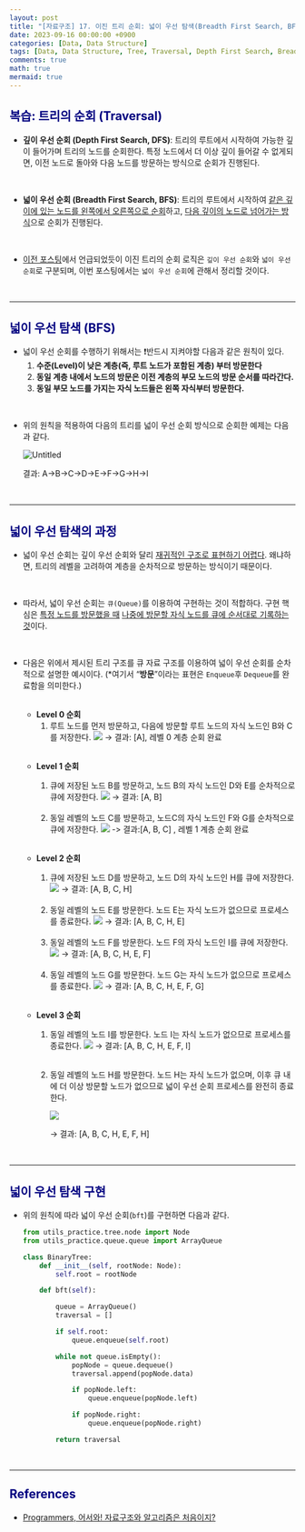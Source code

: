 ```yaml
---
layout: post
title: "[자료구조] 17. 이진 트리 순회: 넓이 우선 탐색(Breadth First Search, BFS)"
date: 2023-09-16 00:00:00 +0900
categories: [Data, Data Structure]
tags: [Data, Data Structure, Tree, Traversal, Depth First Search, Breadth First Search, Pre-order Traversal, In-order Traversal, Post-order Traversal]
comments: true
math: true
mermaid: true
---
```


## <span style="color:navy">복습: 트리의 순회 (Traversal)</span>

- **깊이 우선 순회 (Depth First Search, DFS)**: 트리의 루트에서 시작하여 가능한 깊이 들어가며 트리의 노드를 순회한다. 특정 노드에서 더 이상 깊이 들어갈 수 없게되면, 이전 노드로 돌아와 다음 노드를 방문하는 방식으로 순회가 진행된다.

<br>

- **넓이 우선 순회 (Breadth First Search, BFS)**: 트리의 루트에서 시작하여 <u>같은 깊이에 있는 노드를 왼쪽에서 오른쪽으로 순회</u>하고, <u>다음 깊이의 노드로 넘어가는 방식</u>으로 순회가 진행된다.

<br>

- [이전 포스팅](https://jhryu1208.github.io/data/2023/09/15/datastructure-binarytree-dfs/)에서 언급되었듯이 이진 트리의 순회 로직은 `깊이 우선 순회`와 `넓이 우선 순회`로 구분되며, 이번 포스팅에서는 `넓이 우선 순회`에 관해서 정리할 것이다.

<br>

---

## <span style="color:navy">넓이 우선 탐색 (BFS)</span>

- 넓이 우선 순회를 수행하기 위해서는 ❗반드시 지켜야할 다음과 같은 원칙이 있다.
    1. **수준(Level)이 낮은 계층(즉, 루트 노드가 포함된 계층) 부터 방문한다**
    2. **동일 계층 내에서 노드의 방문은 이전 계층의 부모 노드의 방문 순서를 따라간다.**
    3. **동일 부모 노드를 가지는 자식 노드들은 왼쪽 자식부터 방문한다.**

<br>

- 위의 원칙을 적용하여 다음의 트리를 넓이 우선 순회 방식으로 순회한 예제는 다음과 같다.
     
  ![Untitled](https://github.com/jhryu1208/jhryu1208.github.com/assets/53929665/7781608c-7d15-4514-a9be-4fa6bdf90ba1)
    
  결과: A→B→C→D→E→F→G→H→I

<br>

---

## <span style="color:navy">넓이 우선 탐색의 과정</span>

- 넓이 우선 순회는 깊이 우선 순회와 달리 <u>재귀적인 구조로 표현하기 어렵다</u>. 
왜냐하면, 트리의 레벨을 고려하여 계층을 순차적으로 방문하는 방식이기 때문이다.

<br>

- 따라서, 넓이 우선 순회는 `큐(Queue)`를 이용하여 구현하는 것이 적합하다. 
구현 핵심은 <u>특정 노드를 방문했을 때</u> <u>나중에 방문할 자식 노드를 큐에 순서대로 기록하는 것</u>이다.

<br>

- 다음은 위에서 제시된 트리 구조를 큐 자료 구조를 이용하여 넓이 우선 순회를 순차적으로 설명한 예시이다. (*여기서 “**방문**”이라는 표현은 `Enqueue`후 `Dequeue`를 완료함을 의미한다.)
  
  <br>
  
  - **Level 0 순회**
    1. 루트 노드를 먼저 방문하고, 다음에 방문할 루트 노드의 자식 노드인 B와 C를 저장한다.
        [![](https://mermaid.ink/img/eyJjb2RlIjoiXG4gICAgICAgIGZsb3djaGFydCBMUlxuICAgICAgICBjbGFzc0RlZiBncmVlbiBmaWxsOmdyZWVuLCBzdHJva2U6YmxhY2ssIHN0cm9rZS13aWR0aDoycHgsIGNvbG9yOndoaXRlXG4gICAgICAgIGNsYXNzRGVmIHJlZF93IHN0cm9rZS13aWR0aDoycHgsIGNvbG9yOnJlZFxuICAgICAgICBjbGFzc0RlZiBlbXAgc3Ryb2tlLXdpZHRoOjJweCwgc3Ryb2tlLWRhc2hhcnJheTogNSA1XG4gICAgICAgIFxuICAgICAgICBleGlzdF9ub2RlX2luMihcIuy2nOq1rPCfj4NcIik6OjpncmVlblxuICAgICAgICBleGlzdF9ub2RlX291dDIoXCLsnoXqtazwn4-DXCIpOjo6Z3JlZW5cbiAgICAgICAgTm9kZTEoXCIw77iP4oOjIEFcIik6OjplbXBcbiAgICAgICAgTm9kZTIoXCIw77iP4oOjIEEo67Cp66y45a6MKVwiKVxuICAgICAgICBOb2RlMyhcIjHvuI_ig6MgQ1wiKVxuICAgICAgICBOb2RlNChcIjHvuI_ig6MgQlwiKVxuICAgICAgICBcbiAgICAgICAgTm9kZTMgLS0tIE5vZGU0IC0tPiBleGlzdF9ub2RlX291dDJcbiAgICAgICAgXG4gICAgICAgIHN1YmdyYXBoIFwiUXVldWVcIlxuICAgICAgICBcdGV4aXN0X25vZGVfb3V0MiAtLS1Ob2RlMS0uLWV4aXN0X25vZGVfaW4yO1xuICAgICAgICBlbmQ7XG4gICAgICAgIFxuICAgICAgICBleGlzdF9ub2RlX2luMiAtLi0-IE5vZGUyIiwibWVybWFpZCI6eyJ0aXRsZSI6IuyInO2ajOqysOqzvDogW0FdIn0sInVwZGF0ZUVkaXRvciI6ZmFsc2V9)](https://mermaid-js.github.io/docs/deprecated-editor/#/edit/eyJjb2RlIjoiXG4gICAgICAgIGZsb3djaGFydCBMUlxuICAgICAgICBjbGFzc0RlZiBncmVlbiBmaWxsOmdyZWVuLCBzdHJva2U6YmxhY2ssIHN0cm9rZS13aWR0aDoycHgsIGNvbG9yOndoaXRlXG4gICAgICAgIGNsYXNzRGVmIHJlZF93IHN0cm9rZS13aWR0aDoycHgsIGNvbG9yOnJlZFxuICAgICAgICBjbGFzc0RlZiBlbXAgc3Ryb2tlLXdpZHRoOjJweCwgc3Ryb2tlLWRhc2hhcnJheTogNSA1XG4gICAgICAgIFxuICAgICAgICBleGlzdF9ub2RlX2luMihcIuy2nOq1rPCfj4NcIik6OjpncmVlblxuICAgICAgICBleGlzdF9ub2RlX291dDIoXCLsnoXqtazwn4-DXCIpOjo6Z3JlZW5cbiAgICAgICAgTm9kZTEoXCIw77iP4oOjIEFcIik6OjplbXBcbiAgICAgICAgTm9kZTIoXCIw77iP4oOjIEEo67Cp66y45a6MKVwiKVxuICAgICAgICBOb2RlMyhcIjHvuI_ig6MgQ1wiKVxuICAgICAgICBOb2RlNChcIjHvuI_ig6MgQlwiKVxuICAgICAgICBcbiAgICAgICAgTm9kZTMgLS0tIE5vZGU0IC0tPiBleGlzdF9ub2RlX291dDJcbiAgICAgICAgXG4gICAgICAgIHN1YmdyYXBoIFwiUXVldWVcIlxuICAgICAgICBcdGV4aXN0X25vZGVfb3V0MiAtLS1Ob2RlMS0uLWV4aXN0X25vZGVfaW4yO1xuICAgICAgICBlbmQ7XG4gICAgICAgIFxuICAgICAgICBleGlzdF9ub2RlX2luMiAtLi0-IE5vZGUyIiwibWVybWFpZCI6eyJ0aXRsZSI6IuyInO2ajOqysOqzvDogW0FdIn0sInVwZGF0ZUVkaXRvciI6ZmFsc2V9)
        → 결과: [A], 레벨 0 계층 순회 완료

  <br>

  - **Level 1 순회**
    1. 큐에 저장된 노드 B를 방문하고, 노드 B의 자식 노드인 D와 E를 순차적으로 큐에 저장한다.
      [![](https://mermaid.ink/img/eyJjb2RlIjoiICAgICAgICAgICAgZmxvd2NoYXJ0IExSXG4gICAgICAgICAgICBjbGFzc0RlZiBncmVlbiBmaWxsOmdyZWVuLCBzdHJva2U6YmxhY2ssIHN0cm9rZS13aWR0aDoycHgsIGNvbG9yOndoaXRlXG4gICAgICAgICAgICBjbGFzc0RlZiByZWRfdyBzdHJva2Utd2lkdGg6MnB4LCBjb2xvcjpyZWRcbiAgICAgICAgICAgIGNsYXNzRGVmIGVtcCBzdHJva2Utd2lkdGg6MnB4LCBzdHJva2UtZGFzaGFycmF5OiA1IDVcbiAgICAgICAgICAgIFxuICAgICAgICAgICAgZXhpc3Rfbm9kZV9pbjIoXCLstpzqtazwn4-DXCIpOjo6Z3JlZW5cbiAgICAgICAgICAgIGV4aXN0X25vZGVfb3V0MihcIuyeheq1rPCfj4NcIik6OjpncmVlblxuICAgICAgICAgICAgXG4gICAgICAgICAgICBOb2RlMyhcIjHvuI_ig6MgQ1wiKVxuICAgICAgICAgICAgTm9kZTQoXCIx77iP4oOjIEJcIik6OjplbXBcbiAgICAgICAgICAgIE5vZGU1KFwiMe-4j-KDoyBCKOuwqeusuOWujClcIilcbiAgICAgICAgICAgIE5vZGU2KFwiMu-4j-KDoyBEXCIpXG4gICAgICAgICAgICBOb2RlNyhcIjLvuI_ig6MgRVwiKVxuICAgICAgICAgICAgXG4gICAgICAgICAgICBOb2RlNyAtLS0gTm9kZTYgLS0-IGV4aXN0X25vZGVfb3V0MlxuICAgICAgICAgICAgXG4gICAgICAgICAgICBzdWJncmFwaCBcIlF1ZXVlXCJcbiAgICAgICAgICAgIFx0ZXhpc3Rfbm9kZV9vdXQyIC0tLU5vZGUzLS0tTm9kZTQtLi1leGlzdF9ub2RlX2luMjtcbiAgICAgICAgICAgIGVuZDtcbiAgICAgICAgICAgIFxuICAgICAgICAgICAgZXhpc3Rfbm9kZV9pbjIgLS4tPiBOb2RlNSIsIm1lcm1haWQiOnsidGl0bGUiOiLsiJztmozqsrDqs7w6IFtBXSJ9LCJ1cGRhdGVFZGl0b3IiOmZhbHNlfQ)](https://mermaid-js.github.io/docs/deprecated-editor/#/edit/eyJjb2RlIjoiICAgICAgICAgICAgZmxvd2NoYXJ0IExSXG4gICAgICAgICAgICBjbGFzc0RlZiBncmVlbiBmaWxsOmdyZWVuLCBzdHJva2U6YmxhY2ssIHN0cm9rZS13aWR0aDoycHgsIGNvbG9yOndoaXRlXG4gICAgICAgICAgICBjbGFzc0RlZiByZWRfdyBzdHJva2Utd2lkdGg6MnB4LCBjb2xvcjpyZWRcbiAgICAgICAgICAgIGNsYXNzRGVmIGVtcCBzdHJva2Utd2lkdGg6MnB4LCBzdHJva2UtZGFzaGFycmF5OiA1IDVcbiAgICAgICAgICAgIFxuICAgICAgICAgICAgZXhpc3Rfbm9kZV9pbjIoXCLstpzqtazwn4-DXCIpOjo6Z3JlZW5cbiAgICAgICAgICAgIGV4aXN0X25vZGVfb3V0MihcIuyeheq1rPCfj4NcIik6OjpncmVlblxuICAgICAgICAgICAgXG4gICAgICAgICAgICBOb2RlMyhcIjHvuI_ig6MgQ1wiKVxuICAgICAgICAgICAgTm9kZTQoXCIx77iP4oOjIEJcIik6OjplbXBcbiAgICAgICAgICAgIE5vZGU1KFwiMe-4j-KDoyBCKOuwqeusuOWujClcIilcbiAgICAgICAgICAgIE5vZGU2KFwiMu-4j-KDoyBEXCIpXG4gICAgICAgICAgICBOb2RlNyhcIjLvuI_ig6MgRVwiKVxuICAgICAgICAgICAgXG4gICAgICAgICAgICBOb2RlNyAtLS0gTm9kZTYgLS0-IGV4aXN0X25vZGVfb3V0MlxuICAgICAgICAgICAgXG4gICAgICAgICAgICBzdWJncmFwaCBcIlF1ZXVlXCJcbiAgICAgICAgICAgIFx0ZXhpc3Rfbm9kZV9vdXQyIC0tLU5vZGUzLS0tTm9kZTQtLi1leGlzdF9ub2RlX2luMjtcbiAgICAgICAgICAgIGVuZDtcbiAgICAgICAgICAgIFxuICAgICAgICAgICAgZXhpc3Rfbm9kZV9pbjIgLS4tPiBOb2RlNSIsIm1lcm1haWQiOnsidGl0bGUiOiLsiJztmozqsrDqs7w6IFtBXSJ9LCJ1cGRhdGVFZGl0b3IiOmZhbHNlfQ)
      → 결과: [A, B]
    
    <br>

    2. 동일 레벨의 노드 C를 방문하고, 노드C의 자식 노드인 F와 G를 순차적으로 큐에 저장한다.
      [![](https://mermaid.ink/img/eyJjb2RlIjoiICAgICAgICAgICAgZmxvd2NoYXJ0IExSXG4gICAgICAgICAgICBjbGFzc0RlZiBncmVlbiBmaWxsOmdyZWVuLCBzdHJva2U6YmxhY2ssIHN0cm9rZS13aWR0aDoycHgsIGNvbG9yOndoaXRlXG4gICAgICAgICAgICBjbGFzc0RlZiByZWRfdyBzdHJva2Utd2lkdGg6MnB4LCBjb2xvcjpyZWRcbiAgICAgICAgICAgIGNsYXNzRGVmIGVtcCBzdHJva2Utd2lkdGg6MnB4LCBzdHJva2UtZGFzaGFycmF5OiA1IDVcbiAgICAgICAgICAgIFxuICAgICAgICAgICAgZXhpc3Rfbm9kZV9pbjIoXCLstpzqtazwn4-DXCIpOjo6Z3JlZW5cbiAgICAgICAgICAgIGV4aXN0X25vZGVfb3V0MihcIuyeheq1rPCfj4NcIik6OjpncmVlblxuICAgICAgICAgICAgXG4gICAgICAgICAgICBOb2RlMihcIjLvuI_ig6MgRVwiKVxuICAgICAgICAgICAgTm9kZTMoXCIy77iP4oOjIERcIilcbiAgICAgICAgICAgIE5vZGU0KFwiMe-4j-KDoyBDXCIpOjo6ZW1wXG4gICAgICAgICAgICBOb2RlNShcIjHvuI_ig6MgQyjrsKnrrLjlrowpXCIpXG4gICAgICAgICAgICBOb2RlNihcIjLvuI_ig6MgRlwiKVxuICAgICAgICAgICAgTm9kZTcoXCIy77iP4oOjIEdcIilcbiAgICAgICAgICAgIFxuICAgICAgICAgICAgTm9kZTcgLS0tIE5vZGU2IC0tPiBleGlzdF9ub2RlX291dDJcbiAgICAgICAgICAgIFxuICAgICAgICAgICAgc3ViZ3JhcGggXCJRdWV1ZVwiXG4gICAgICAgICAgICBcdGV4aXN0X25vZGVfb3V0MiAtLS1Ob2RlMi0tLU5vZGUzLS0tTm9kZTQtLi1leGlzdF9ub2RlX2luMjtcbiAgICAgICAgICAgIGVuZDtcbiAgICAgICAgICAgIFxuICAgICAgICAgICAgZXhpc3Rfbm9kZV9pbjIgLS4tPiBOb2RlNSIsIm1lcm1haWQiOnsidGl0bGUiOiLsiJztmozqsrDqs7w6IFtBXSJ9LCJ1cGRhdGVFZGl0b3IiOmZhbHNlfQ)](https://mermaid-js.github.io/docs/deprecated-editor/#/edit/eyJjb2RlIjoiICAgICAgICAgICAgZmxvd2NoYXJ0IExSXG4gICAgICAgICAgICBjbGFzc0RlZiBncmVlbiBmaWxsOmdyZWVuLCBzdHJva2U6YmxhY2ssIHN0cm9rZS13aWR0aDoycHgsIGNvbG9yOndoaXRlXG4gICAgICAgICAgICBjbGFzc0RlZiByZWRfdyBzdHJva2Utd2lkdGg6MnB4LCBjb2xvcjpyZWRcbiAgICAgICAgICAgIGNsYXNzRGVmIGVtcCBzdHJva2Utd2lkdGg6MnB4LCBzdHJva2UtZGFzaGFycmF5OiA1IDVcbiAgICAgICAgICAgIFxuICAgICAgICAgICAgZXhpc3Rfbm9kZV9pbjIoXCLstpzqtazwn4-DXCIpOjo6Z3JlZW5cbiAgICAgICAgICAgIGV4aXN0X25vZGVfb3V0MihcIuyeheq1rPCfj4NcIik6OjpncmVlblxuICAgICAgICAgICAgXG4gICAgICAgICAgICBOb2RlMihcIjLvuI_ig6MgRVwiKVxuICAgICAgICAgICAgTm9kZTMoXCIy77iP4oOjIERcIilcbiAgICAgICAgICAgIE5vZGU0KFwiMe-4j-KDoyBDXCIpOjo6ZW1wXG4gICAgICAgICAgICBOb2RlNShcIjHvuI_ig6MgQyjrsKnrrLjlrowpXCIpXG4gICAgICAgICAgICBOb2RlNihcIjLvuI_ig6MgRlwiKVxuICAgICAgICAgICAgTm9kZTcoXCIy77iP4oOjIEdcIilcbiAgICAgICAgICAgIFxuICAgICAgICAgICAgTm9kZTcgLS0tIE5vZGU2IC0tPiBleGlzdF9ub2RlX291dDJcbiAgICAgICAgICAgIFxuICAgICAgICAgICAgc3ViZ3JhcGggXCJRdWV1ZVwiXG4gICAgICAgICAgICBcdGV4aXN0X25vZGVfb3V0MiAtLS1Ob2RlMi0tLU5vZGUzLS0tTm9kZTQtLi1leGlzdF9ub2RlX2luMjtcbiAgICAgICAgICAgIGVuZDtcbiAgICAgICAgICAgIFxuICAgICAgICAgICAgZXhpc3Rfbm9kZV9pbjIgLS4tPiBOb2RlNSIsIm1lcm1haWQiOnsidGl0bGUiOiLsiJztmozqsrDqs7w6IFtBXSJ9LCJ1cGRhdGVFZGl0b3IiOmZhbHNlfQ)
      -> 결과:[A, B, C] , 레벨 1 계층 순회 완료

    <br>
    
  - **Level 2 순회**
    1. 큐에 저장된 노드 D를 방문하고, 노드 D의 자식 노드인 H를 큐에 저장한다.
      [![](https://mermaid.ink/img/eyJjb2RlIjoiICAgICAgICAgICAgZmxvd2NoYXJ0IExSXG4gICAgICAgICAgICBjbGFzc0RlZiBncmVlbiBmaWxsOmdyZWVuLCBzdHJva2U6YmxhY2ssIHN0cm9rZS13aWR0aDoycHgsIGNvbG9yOndoaXRlXG4gICAgICAgICAgICBjbGFzc0RlZiByZWRfdyBzdHJva2Utd2lkdGg6MnB4LCBjb2xvcjpyZWRcbiAgICAgICAgICAgIGNsYXNzRGVmIGVtcCBzdHJva2Utd2lkdGg6MnB4LCBzdHJva2UtZGFzaGFycmF5OiA1IDVcbiAgICAgICAgICAgIFxuICAgICAgICAgICAgZXhpc3Rfbm9kZV9pbjIoXCLstpzqtazwn4-DXCIpOjo6Z3JlZW5cbiAgICAgICAgICAgIGV4aXN0X25vZGVfb3V0MihcIuyeheq1rPCfj4NcIik6OjpncmVlblxuICAgICAgICAgICAgXG4gICAgICAgICAgICBOb2RlMShcIjLvuI_ig6MgR1wiKVxuICAgICAgICAgICAgTm9kZTIoXCIy77iP4oOjIEZcIilcbiAgICAgICAgICAgIE5vZGUzKFwiMu-4j-KDoyBFXCIpXG4gICAgICAgICAgICBOb2RlNChcIjLvuI_ig6MgRFwiKTo6OmVtcFxuICAgICAgICAgICAgTm9kZTUoXCIy77iP4oOjIEQo67Cp66y45a6MKVwiKVxuICAgICAgICAgICAgTm9kZTYoXCIz77iP4oOjIEhcIilcbiAgICAgICAgICAgIFxuICAgICAgICAgICAgTm9kZTYgLS0-IGV4aXN0X25vZGVfb3V0MlxuICAgICAgICAgICAgXG4gICAgICAgICAgICBzdWJncmFwaCBcIlF1ZXVlXCJcbiAgICAgICAgICAgIFx0ZXhpc3Rfbm9kZV9vdXQyIC0tLSBOb2RlMSAtLS0gTm9kZTItLS1Ob2RlMy0tLU5vZGU0LS4tZXhpc3Rfbm9kZV9pbjI7XG4gICAgICAgICAgICBlbmQ7XG4gICAgICAgICAgICBcbiAgICAgICAgICAgIGV4aXN0X25vZGVfaW4yIC0uLT4gTm9kZTUiLCJtZXJtYWlkIjp7InRpdGxlIjoi7Iic7ZqM6rKw6rO8OiBbQV0ifSwidXBkYXRlRWRpdG9yIjpmYWxzZX0)](https://mermaid-js.github.io/docs/deprecated-editor/#/edit/eyJjb2RlIjoiICAgICAgICAgICAgZmxvd2NoYXJ0IExSXG4gICAgICAgICAgICBjbGFzc0RlZiBncmVlbiBmaWxsOmdyZWVuLCBzdHJva2U6YmxhY2ssIHN0cm9rZS13aWR0aDoycHgsIGNvbG9yOndoaXRlXG4gICAgICAgICAgICBjbGFzc0RlZiByZWRfdyBzdHJva2Utd2lkdGg6MnB4LCBjb2xvcjpyZWRcbiAgICAgICAgICAgIGNsYXNzRGVmIGVtcCBzdHJva2Utd2lkdGg6MnB4LCBzdHJva2UtZGFzaGFycmF5OiA1IDVcbiAgICAgICAgICAgIFxuICAgICAgICAgICAgZXhpc3Rfbm9kZV9pbjIoXCLstpzqtazwn4-DXCIpOjo6Z3JlZW5cbiAgICAgICAgICAgIGV4aXN0X25vZGVfb3V0MihcIuyeheq1rPCfj4NcIik6OjpncmVlblxuICAgICAgICAgICAgXG4gICAgICAgICAgICBOb2RlMShcIjLvuI_ig6MgR1wiKVxuICAgICAgICAgICAgTm9kZTIoXCIy77iP4oOjIEZcIilcbiAgICAgICAgICAgIE5vZGUzKFwiMu-4j-KDoyBFXCIpXG4gICAgICAgICAgICBOb2RlNChcIjLvuI_ig6MgRFwiKTo6OmVtcFxuICAgICAgICAgICAgTm9kZTUoXCIy77iP4oOjIEQo67Cp66y45a6MKVwiKVxuICAgICAgICAgICAgTm9kZTYoXCIz77iP4oOjIEhcIilcbiAgICAgICAgICAgIFxuICAgICAgICAgICAgTm9kZTYgLS0-IGV4aXN0X25vZGVfb3V0MlxuICAgICAgICAgICAgXG4gICAgICAgICAgICBzdWJncmFwaCBcIlF1ZXVlXCJcbiAgICAgICAgICAgIFx0ZXhpc3Rfbm9kZV9vdXQyIC0tLSBOb2RlMSAtLS0gTm9kZTItLS1Ob2RlMy0tLU5vZGU0LS4tZXhpc3Rfbm9kZV9pbjI7XG4gICAgICAgICAgICBlbmQ7XG4gICAgICAgICAgICBcbiAgICAgICAgICAgIGV4aXN0X25vZGVfaW4yIC0uLT4gTm9kZTUiLCJtZXJtYWlkIjp7InRpdGxlIjoi7Iic7ZqM6rKw6rO8OiBbQV0ifSwidXBkYXRlRWRpdG9yIjpmYWxzZX0)
      → 결과: [A, B, C, H]

    <br>

    2. 동일 레벨의 노드 E를 방문한다. 노드 E는 자식 노드가 없으므로 프로세스를 종료한다.
      [![](https://mermaid.ink/img/eyJjb2RlIjoiICAgICAgICAgICAgZmxvd2NoYXJ0IExSXG4gICAgICAgICAgICBjbGFzc0RlZiBncmVlbiBmaWxsOmdyZWVuLCBzdHJva2U6YmxhY2ssIHN0cm9rZS13aWR0aDoycHgsIGNvbG9yOndoaXRlXG4gICAgICAgICAgICBjbGFzc0RlZiByZWRfdyBzdHJva2Utd2lkdGg6MnB4LCBjb2xvcjpyZWRcbiAgICAgICAgICAgIGNsYXNzRGVmIGVtcCBzdHJva2Utd2lkdGg6MnB4LCBzdHJva2UtZGFzaGFycmF5OiA1IDVcbiAgICAgICAgICAgIFxuICAgICAgICAgICAgZXhpc3Rfbm9kZV9pbjIoXCLstpzqtazwn4-DXCIpOjo6Z3JlZW5cbiAgICAgICAgICAgIGV4aXN0X25vZGVfb3V0MihcIuyeheq1rPCfj4NcIik6OjpncmVlblxuICAgICAgICAgICAgXG4gICAgICAgICAgICBOb2RlMShcIjPvuI_ig6MgSFwiKVxuICAgICAgICAgICAgTm9kZTIoXCIy77iP4oOjIEdcIilcbiAgICAgICAgICAgIE5vZGUzKFwiMu-4j-KDoyBGXCIpXG4gICAgICAgICAgICBOb2RlNChcIjLvuI_ig6MgRVwiKTo6OmVtcFxuICAgICAgICAgICAgTm9kZTUoXCIy77iP4oOjIEUo67Cp66y45a6MKVwiKVxuICAgICAgICAgICAgXG4gICAgICAgICAgICBzdWJncmFwaCBcIlF1ZXVlXCJcbiAgICAgICAgICAgIFx0ZXhpc3Rfbm9kZV9vdXQyIC0tLSBOb2RlMSAtLS0gTm9kZTItLS1Ob2RlMy0tLU5vZGU0LS4tZXhpc3Rfbm9kZV9pbjI7XG4gICAgICAgICAgICBlbmQ7XG4gICAgICAgICAgICBcbiAgICAgICAgICAgIGV4aXN0X25vZGVfaW4yIC0uLT4gTm9kZTUiLCJtZXJtYWlkIjp7InRpdGxlIjoi7Iic7ZqM6rKw6rO8OiBbQV0ifSwidXBkYXRlRWRpdG9yIjpmYWxzZX0)](https://mermaid-js.github.io/docs/deprecated-editor/#/edit/eyJjb2RlIjoiICAgICAgICAgICAgZmxvd2NoYXJ0IExSXG4gICAgICAgICAgICBjbGFzc0RlZiBncmVlbiBmaWxsOmdyZWVuLCBzdHJva2U6YmxhY2ssIHN0cm9rZS13aWR0aDoycHgsIGNvbG9yOndoaXRlXG4gICAgICAgICAgICBjbGFzc0RlZiByZWRfdyBzdHJva2Utd2lkdGg6MnB4LCBjb2xvcjpyZWRcbiAgICAgICAgICAgIGNsYXNzRGVmIGVtcCBzdHJva2Utd2lkdGg6MnB4LCBzdHJva2UtZGFzaGFycmF5OiA1IDVcbiAgICAgICAgICAgIFxuICAgICAgICAgICAgZXhpc3Rfbm9kZV9pbjIoXCLstpzqtazwn4-DXCIpOjo6Z3JlZW5cbiAgICAgICAgICAgIGV4aXN0X25vZGVfb3V0MihcIuyeheq1rPCfj4NcIik6OjpncmVlblxuICAgICAgICAgICAgXG4gICAgICAgICAgICBOb2RlMShcIjPvuI_ig6MgSFwiKVxuICAgICAgICAgICAgTm9kZTIoXCIy77iP4oOjIEdcIilcbiAgICAgICAgICAgIE5vZGUzKFwiMu-4j-KDoyBGXCIpXG4gICAgICAgICAgICBOb2RlNChcIjLvuI_ig6MgRVwiKTo6OmVtcFxuICAgICAgICAgICAgTm9kZTUoXCIy77iP4oOjIEUo67Cp66y45a6MKVwiKVxuICAgICAgICAgICAgXG4gICAgICAgICAgICBzdWJncmFwaCBcIlF1ZXVlXCJcbiAgICAgICAgICAgIFx0ZXhpc3Rfbm9kZV9vdXQyIC0tLSBOb2RlMSAtLS0gTm9kZTItLS1Ob2RlMy0tLU5vZGU0LS4tZXhpc3Rfbm9kZV9pbjI7XG4gICAgICAgICAgICBlbmQ7XG4gICAgICAgICAgICBcbiAgICAgICAgICAgIGV4aXN0X25vZGVfaW4yIC0uLT4gTm9kZTUiLCJtZXJtYWlkIjp7InRpdGxlIjoi7Iic7ZqM6rKw6rO8OiBbQV0ifSwidXBkYXRlRWRpdG9yIjpmYWxzZX0)
      → 결과: [A, B, C, H, E]

    <br>

    3. 동일 레벨의 노드 F를 방문한다. 노드 F의 자식 노드인 I를 큐에 저장한다.
      [![](https://mermaid.ink/img/eyJjb2RlIjoiICAgICAgICAgICAgZmxvd2NoYXJ0IExSXG4gICAgICAgICAgICBjbGFzc0RlZiBncmVlbiBmaWxsOmdyZWVuLCBzdHJva2U6YmxhY2ssIHN0cm9rZS13aWR0aDoycHgsIGNvbG9yOndoaXRlXG4gICAgICAgICAgICBjbGFzc0RlZiByZWRfdyBzdHJva2Utd2lkdGg6MnB4LCBjb2xvcjpyZWRcbiAgICAgICAgICAgIGNsYXNzRGVmIGVtcCBzdHJva2Utd2lkdGg6MnB4LCBzdHJva2UtZGFzaGFycmF5OiA1IDVcbiAgICAgICAgICAgIFxuICAgICAgICAgICAgZXhpc3Rfbm9kZV9pbjIoXCLstpzqtazwn4-DXCIpOjo6Z3JlZW5cbiAgICAgICAgICAgIGV4aXN0X25vZGVfb3V0MihcIuyeheq1rPCfj4NcIik6OjpncmVlblxuICAgICAgICAgICAgXG4gICAgICAgICAgICBOb2RlMShcIjPvuI_ig6MgSVwiKVxuICAgICAgICAgICAgTm9kZTIoXCIz77iP4oOjIEhcIilcbiAgICAgICAgICAgIE5vZGUzKFwiMu-4j-KDoyBHXCIpXG4gICAgICAgICAgICBOb2RlNChcIjLvuI_ig6MgRlwiKTo6OmVtcFxuICAgICAgICAgICAgTm9kZTUoXCIy77iP4oOjIEYo67Cp66y45a6MKVwiKVxuICAgICAgICAgICAgXG4gICAgICAgICAgICBOb2RlMSAtLS0gZXhpc3Rfbm9kZV9vdXQyXG4gICAgICAgICAgICBzdWJncmFwaCBcIlF1ZXVlXCJcbiAgICAgICAgICAgIFx0ZXhpc3Rfbm9kZV9vdXQyIC0tLSBOb2RlMi0tLU5vZGUzLS0tTm9kZTQtLi1leGlzdF9ub2RlX2luMjtcbiAgICAgICAgICAgIGVuZDtcbiAgICAgICAgICAgIFxuICAgICAgICAgICAgZXhpc3Rfbm9kZV9pbjIgLS4tPiBOb2RlNSIsIm1lcm1haWQiOnsidGl0bGUiOiLsiJztmozqsrDqs7w6IFtBXSJ9LCJ1cGRhdGVFZGl0b3IiOmZhbHNlfQ)](https://mermaid-js.github.io/docs/deprecated-editor/#/edit/eyJjb2RlIjoiICAgICAgICAgICAgZmxvd2NoYXJ0IExSXG4gICAgICAgICAgICBjbGFzc0RlZiBncmVlbiBmaWxsOmdyZWVuLCBzdHJva2U6YmxhY2ssIHN0cm9rZS13aWR0aDoycHgsIGNvbG9yOndoaXRlXG4gICAgICAgICAgICBjbGFzc0RlZiByZWRfdyBzdHJva2Utd2lkdGg6MnB4LCBjb2xvcjpyZWRcbiAgICAgICAgICAgIGNsYXNzRGVmIGVtcCBzdHJva2Utd2lkdGg6MnB4LCBzdHJva2UtZGFzaGFycmF5OiA1IDVcbiAgICAgICAgICAgIFxuICAgICAgICAgICAgZXhpc3Rfbm9kZV9pbjIoXCLstpzqtazwn4-DXCIpOjo6Z3JlZW5cbiAgICAgICAgICAgIGV4aXN0X25vZGVfb3V0MihcIuyeheq1rPCfj4NcIik6OjpncmVlblxuICAgICAgICAgICAgXG4gICAgICAgICAgICBOb2RlMShcIjPvuI_ig6MgSVwiKVxuICAgICAgICAgICAgTm9kZTIoXCIz77iP4oOjIEhcIilcbiAgICAgICAgICAgIE5vZGUzKFwiMu-4j-KDoyBHXCIpXG4gICAgICAgICAgICBOb2RlNChcIjLvuI_ig6MgRlwiKTo6OmVtcFxuICAgICAgICAgICAgTm9kZTUoXCIy77iP4oOjIEYo67Cp66y45a6MKVwiKVxuICAgICAgICAgICAgXG4gICAgICAgICAgICBOb2RlMSAtLS0gZXhpc3Rfbm9kZV9vdXQyXG4gICAgICAgICAgICBzdWJncmFwaCBcIlF1ZXVlXCJcbiAgICAgICAgICAgIFx0ZXhpc3Rfbm9kZV9vdXQyIC0tLSBOb2RlMi0tLU5vZGUzLS0tTm9kZTQtLi1leGlzdF9ub2RlX2luMjtcbiAgICAgICAgICAgIGVuZDtcbiAgICAgICAgICAgIFxuICAgICAgICAgICAgZXhpc3Rfbm9kZV9pbjIgLS4tPiBOb2RlNSIsIm1lcm1haWQiOnsidGl0bGUiOiLsiJztmozqsrDqs7w6IFtBXSJ9LCJ1cGRhdGVFZGl0b3IiOmZhbHNlfQ)
      → 결과: [A, B, C, H, E, F]   

    <br>

    4. 동일 레벨의 노드 G를 방문한다. 노드 G는 자식 노드가 없으므로 프로세스를 종료한다.
      [![](https://mermaid.ink/img/eyJjb2RlIjoiICAgICAgICAgICAgZmxvd2NoYXJ0IExSXG4gICAgICAgICAgICBjbGFzc0RlZiBncmVlbiBmaWxsOmdyZWVuLCBzdHJva2U6YmxhY2ssIHN0cm9rZS13aWR0aDoycHgsIGNvbG9yOndoaXRlXG4gICAgICAgICAgICBjbGFzc0RlZiByZWRfdyBzdHJva2Utd2lkdGg6MnB4LCBjb2xvcjpyZWRcbiAgICAgICAgICAgIGNsYXNzRGVmIGVtcCBzdHJva2Utd2lkdGg6MnB4LCBzdHJva2UtZGFzaGFycmF5OiA1IDVcbiAgICAgICAgICAgIFxuICAgICAgICAgICAgZXhpc3Rfbm9kZV9pbjIoXCLstpzqtazwn4-DXCIpOjo6Z3JlZW5cbiAgICAgICAgICAgIGV4aXN0X25vZGVfb3V0MihcIuyeheq1rPCfj4NcIik6OjpncmVlblxuICAgICAgICAgICAgXG4gICAgICAgICAgICBOb2RlMihcIjPvuI_ig6MgSVwiKVxuICAgICAgICAgICAgTm9kZTMoXCIz77iP4oOjIEhcIilcbiAgICAgICAgICAgIE5vZGU0KFwiMu-4j-KDoyBHXCIpOjo6ZW1wXG4gICAgICAgICAgICBOb2RlNShcIjLvuI_ig6MgRyjrsKnrrLjlrowpXCIpXG4gICAgICAgICAgICBcbiAgICAgICAgICAgIHN1YmdyYXBoIFwiUXVldWVcIlxuICAgICAgICAgICAgXHRleGlzdF9ub2RlX291dDIgLS0tIE5vZGUyLS0tTm9kZTMtLS1Ob2RlNC0uLWV4aXN0X25vZGVfaW4yO1xuICAgICAgICAgICAgZW5kO1xuICAgICAgICAgICAgXG4gICAgICAgICAgICBleGlzdF9ub2RlX2luMiAtLi0-IE5vZGU1IiwibWVybWFpZCI6eyJ0aXRsZSI6IuyInO2ajOqysOqzvDogW0FdIn0sInVwZGF0ZUVkaXRvciI6ZmFsc2V9)](https://mermaid-js.github.io/docs/deprecated-editor/#/edit/eyJjb2RlIjoiICAgICAgICAgICAgZmxvd2NoYXJ0IExSXG4gICAgICAgICAgICBjbGFzc0RlZiBncmVlbiBmaWxsOmdyZWVuLCBzdHJva2U6YmxhY2ssIHN0cm9rZS13aWR0aDoycHgsIGNvbG9yOndoaXRlXG4gICAgICAgICAgICBjbGFzc0RlZiByZWRfdyBzdHJva2Utd2lkdGg6MnB4LCBjb2xvcjpyZWRcbiAgICAgICAgICAgIGNsYXNzRGVmIGVtcCBzdHJva2Utd2lkdGg6MnB4LCBzdHJva2UtZGFzaGFycmF5OiA1IDVcbiAgICAgICAgICAgIFxuICAgICAgICAgICAgZXhpc3Rfbm9kZV9pbjIoXCLstpzqtazwn4-DXCIpOjo6Z3JlZW5cbiAgICAgICAgICAgIGV4aXN0X25vZGVfb3V0MihcIuyeheq1rPCfj4NcIik6OjpncmVlblxuICAgICAgICAgICAgXG4gICAgICAgICAgICBOb2RlMihcIjPvuI_ig6MgSVwiKVxuICAgICAgICAgICAgTm9kZTMoXCIz77iP4oOjIEhcIilcbiAgICAgICAgICAgIE5vZGU0KFwiMu-4j-KDoyBHXCIpOjo6ZW1wXG4gICAgICAgICAgICBOb2RlNShcIjLvuI_ig6MgRyjrsKnrrLjlrowpXCIpXG4gICAgICAgICAgICBcbiAgICAgICAgICAgIHN1YmdyYXBoIFwiUXVldWVcIlxuICAgICAgICAgICAgXHRleGlzdF9ub2RlX291dDIgLS0tIE5vZGUyLS0tTm9kZTMtLS1Ob2RlNC0uLWV4aXN0X25vZGVfaW4yO1xuICAgICAgICAgICAgZW5kO1xuICAgICAgICAgICAgXG4gICAgICAgICAgICBleGlzdF9ub2RlX2luMiAtLi0-IE5vZGU1IiwibWVybWFpZCI6eyJ0aXRsZSI6IuyInO2ajOqysOqzvDogW0FdIn0sInVwZGF0ZUVkaXRvciI6ZmFsc2V9)
      → 결과: [A, B, C, H, E, F, G]
  
  <br>

  - **Level 3 순회**
    1. 동일 레벨의 노드 I를 방문한다. 노드 I는 자식 노드가 없으므로 프로세스를 종료한다.
      [![](https://mermaid.ink/img/eyJjb2RlIjoiICAgICAgICAgICAgZmxvd2NoYXJ0IExSXG4gICAgICAgICAgICBjbGFzc0RlZiBncmVlbiBmaWxsOmdyZWVuLCBzdHJva2U6YmxhY2ssIHN0cm9rZS13aWR0aDoycHgsIGNvbG9yOndoaXRlXG4gICAgICAgICAgICBjbGFzc0RlZiByZWRfdyBzdHJva2Utd2lkdGg6MnB4LCBjb2xvcjpyZWRcbiAgICAgICAgICAgIGNsYXNzRGVmIGVtcCBzdHJva2Utd2lkdGg6MnB4LCBzdHJva2UtZGFzaGFycmF5OiA1IDVcbiAgICAgICAgICAgIFxuICAgICAgICAgICAgZXhpc3Rfbm9kZV9pbjIoXCLstpzqtazwn4-DXCIpOjo6Z3JlZW5cbiAgICAgICAgICAgIGV4aXN0X25vZGVfb3V0MihcIuyeheq1rPCfj4NcIik6OjpncmVlblxuICAgICAgICAgICAgXG4gICAgICAgICAgICBOb2RlMyhcIjPvuI_ig6MgSVwiKVxuICAgICAgICAgICAgTm9kZTQoXCIz77iP4oOjIEhcIik6OjplbXBcbiAgICAgICAgICAgIE5vZGU1KFwiM--4j-KDoyBIKOuwqeusuOWujClcIilcbiAgICAgICAgICAgIFxuICAgICAgICAgICAgc3ViZ3JhcGggXCJRdWV1ZVwiXG4gICAgICAgICAgICBcdGV4aXN0X25vZGVfb3V0MiAtLS1Ob2RlMy0tLU5vZGU0LS4tZXhpc3Rfbm9kZV9pbjI7XG4gICAgICAgICAgICBlbmQ7XG4gICAgICAgICAgICBcbiAgICAgICAgICAgIGV4aXN0X25vZGVfaW4yIC0uLT4gTm9kZTUiLCJtZXJtYWlkIjp7InRpdGxlIjoi7Iic7ZqM6rKw6rO8OiBbQV0ifSwidXBkYXRlRWRpdG9yIjpmYWxzZX0)](https://mermaid-js.github.io/docs/deprecated-editor/#/edit/eyJjb2RlIjoiICAgICAgICAgICAgZmxvd2NoYXJ0IExSXG4gICAgICAgICAgICBjbGFzc0RlZiBncmVlbiBmaWxsOmdyZWVuLCBzdHJva2U6YmxhY2ssIHN0cm9rZS13aWR0aDoycHgsIGNvbG9yOndoaXRlXG4gICAgICAgICAgICBjbGFzc0RlZiByZWRfdyBzdHJva2Utd2lkdGg6MnB4LCBjb2xvcjpyZWRcbiAgICAgICAgICAgIGNsYXNzRGVmIGVtcCBzdHJva2Utd2lkdGg6MnB4LCBzdHJva2UtZGFzaGFycmF5OiA1IDVcbiAgICAgICAgICAgIFxuICAgICAgICAgICAgZXhpc3Rfbm9kZV9pbjIoXCLstpzqtazwn4-DXCIpOjo6Z3JlZW5cbiAgICAgICAgICAgIGV4aXN0X25vZGVfb3V0MihcIuyeheq1rPCfj4NcIik6OjpncmVlblxuICAgICAgICAgICAgXG4gICAgICAgICAgICBOb2RlMyhcIjPvuI_ig6MgSVwiKVxuICAgICAgICAgICAgTm9kZTQoXCIz77iP4oOjIEhcIik6OjplbXBcbiAgICAgICAgICAgIE5vZGU1KFwiM--4j-KDoyBIKOuwqeusuOWujClcIilcbiAgICAgICAgICAgIFxuICAgICAgICAgICAgc3ViZ3JhcGggXCJRdWV1ZVwiXG4gICAgICAgICAgICBcdGV4aXN0X25vZGVfb3V0MiAtLS1Ob2RlMy0tLU5vZGU0LS4tZXhpc3Rfbm9kZV9pbjI7XG4gICAgICAgICAgICBlbmQ7XG4gICAgICAgICAgICBcbiAgICAgICAgICAgIGV4aXN0X25vZGVfaW4yIC0uLT4gTm9kZTUiLCJtZXJtYWlkIjp7InRpdGxlIjoi7Iic7ZqM6rKw6rO8OiBbQV0ifSwidXBkYXRlRWRpdG9yIjpmYWxzZX0)
      → 결과: [A, B, C, H, E, F, I]
    
    <br>
  
    2. 동일 레벨의 노드 H를 방문한다. 노드 H는 자식 노드가 없으며, 이후 큐 내에 더 이상 방문할 노드가 없으므로 넓이 우선 순회 프로세스를 완전히 종료한다.
        
        [![](https://mermaid.ink/img/eyJjb2RlIjoiICAgICAgICAgICAgZmxvd2NoYXJ0IExSXG4gICAgICAgICAgICBjbGFzc0RlZiBncmVlbiBmaWxsOmdyZWVuLCBzdHJva2U6YmxhY2ssIHN0cm9rZS13aWR0aDoycHgsIGNvbG9yOndoaXRlXG4gICAgICAgICAgICBjbGFzc0RlZiByZWRfdyBzdHJva2Utd2lkdGg6MnB4LCBjb2xvcjpyZWRcbiAgICAgICAgICAgIGNsYXNzRGVmIGVtcCBzdHJva2Utd2lkdGg6MnB4LCBzdHJva2UtZGFzaGFycmF5OiA1IDVcbiAgICAgICAgICAgIFxuICAgICAgICAgICAgZXhpc3Rfbm9kZV9pbjIoXCLstpzqtazwn4-DXCIpOjo6Z3JlZW5cbiAgICAgICAgICAgIGV4aXN0X25vZGVfb3V0MihcIuyeheq1rPCfj4NcIik6OjpncmVlblxuICAgICAgICAgICAgXG4gICAgICAgICAgICBOb2RlNChcIjPvuI_ig6MgSVwiKTo6OmVtcFxuICAgICAgICAgICAgTm9kZTUoXCIz77iP4oOjIEko67Cp66y45a6MKVwiKVxuICAgICAgICAgICAgXG4gICAgICAgICAgICBzdWJncmFwaCBcIlF1ZXVlXCJcbiAgICAgICAgICAgIFx0ZXhpc3Rfbm9kZV9vdXQyIC0tLU5vZGU0LS4tZXhpc3Rfbm9kZV9pbjI7XG4gICAgICAgICAgICBlbmQ7XG4gICAgICAgICAgICBcbiAgICAgICAgICAgIGV4aXN0X25vZGVfaW4yIC0uLT4gTm9kZTUiLCJtZXJtYWlkIjp7InRpdGxlIjoi7Iic7ZqM6rKw6rO8OiBbQV0ifSwidXBkYXRlRWRpdG9yIjpmYWxzZX0)](https://mermaid-js.github.io/docs/deprecated-editor/#/edit/eyJjb2RlIjoiICAgICAgICAgICAgZmxvd2NoYXJ0IExSXG4gICAgICAgICAgICBjbGFzc0RlZiBncmVlbiBmaWxsOmdyZWVuLCBzdHJva2U6YmxhY2ssIHN0cm9rZS13aWR0aDoycHgsIGNvbG9yOndoaXRlXG4gICAgICAgICAgICBjbGFzc0RlZiByZWRfdyBzdHJva2Utd2lkdGg6MnB4LCBjb2xvcjpyZWRcbiAgICAgICAgICAgIGNsYXNzRGVmIGVtcCBzdHJva2Utd2lkdGg6MnB4LCBzdHJva2UtZGFzaGFycmF5OiA1IDVcbiAgICAgICAgICAgIFxuICAgICAgICAgICAgZXhpc3Rfbm9kZV9pbjIoXCLstpzqtazwn4-DXCIpOjo6Z3JlZW5cbiAgICAgICAgICAgIGV4aXN0X25vZGVfb3V0MihcIuyeheq1rPCfj4NcIik6OjpncmVlblxuICAgICAgICAgICAgXG4gICAgICAgICAgICBOb2RlNChcIjPvuI_ig6MgSVwiKTo6OmVtcFxuICAgICAgICAgICAgTm9kZTUoXCIz77iP4oOjIEko67Cp66y45a6MKVwiKVxuICAgICAgICAgICAgXG4gICAgICAgICAgICBzdWJncmFwaCBcIlF1ZXVlXCJcbiAgICAgICAgICAgIFx0ZXhpc3Rfbm9kZV9vdXQyIC0tLU5vZGU0LS4tZXhpc3Rfbm9kZV9pbjI7XG4gICAgICAgICAgICBlbmQ7XG4gICAgICAgICAgICBcbiAgICAgICAgICAgIGV4aXN0X25vZGVfaW4yIC0uLT4gTm9kZTUiLCJtZXJtYWlkIjp7InRpdGxlIjoi7Iic7ZqM6rKw6rO8OiBbQV0ifSwidXBkYXRlRWRpdG9yIjpmYWxzZX0)
      
        → 결과: [A, B, C, H, E, F, H]  

<br>

---

## <span style="color:navy">넓이 우선 탐색 구현</span>

- 위의 원칙에 따라 넓이 우선 순회(`bft`)를 구현하면 다음과 같다.
    
    ```python
    from utils_practice.tree.node import Node
    from utils_practice.queue.queue import ArrayQueue
    
    class BinaryTree:
        def __init__(self, rootNode: Node):
            self.root = rootNode
    
        def bft(self):
    
            queue = ArrayQueue()
            traversal = []
    
            if self.root:
                queue.enqueue(self.root)
    
            while not queue.isEmpty():
                popNode = queue.dequeue()
                traversal.append(popNode.data)
    
                if popNode.left:
                    queue.enqueue(popNode.left)
    
                if popNode.right:
                    queue.enqueue(popNode.right)
    
            return traversal
    ```

<br>

---

## <span style="color:navy">References<span>
- [Programmers, 어서와! 자료구조와 알고리즘은 처음이지?](https://school.programmers.co.kr/learn/courses/57/57-%EC%96%B4%EC%84%9C%EC%99%80-%EC%9E%90%EB%A3%8C%EA%B5%AC%EC%A1%B0%EC%99%80-%EC%95%8C%EA%B3%A0%EB%A6%AC%EC%A6%98%EC%9D%80-%EC%B2%98%EC%9D%8C%EC%9D%B4%EC%A7%80)
